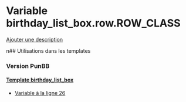 # Variable birthday_list_box.row.ROW_CLASS
[Ajouter une description](https://fa-tvars.appspot.com/birthday_list_box.row.ROW_CLASS)

n## Utilisations dans les templates

### Version PunBB

#### [Template birthday_list_box](punbb/birthday_list_box.md)
* [Variable à la ligne 26](../punbb/birthday_list_box.tpl#L26)